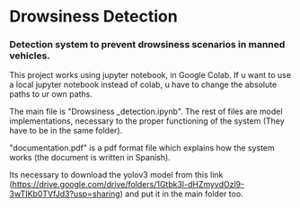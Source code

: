 # Drowsiness Detection
### Detection system to prevent drowsiness scenarios in manned vehicles.

This project works using jupyter notebook, in Google Colab. If u want to use a local jupyter notebook instead of colab, u have to change the absolute paths to ur own paths.

The main file is "Drowsiness _detection.ipynb". 
The rest of files are model implementations, necessary to the proper functioning of the system (They have to be in the same folder).

"documentation.pdf" is a pdf format file which explains how the system works (the document is written in Spanish).

Its necessary to download the yolov3 model from this link (https://drive.google.com/drive/folders/1Gtbk3l-dHZmyvdOzl9-3wTIKb0TVfJd3?usp=sharing) and put it in the main folder too.

